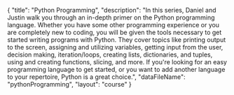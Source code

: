 {
	"title": "Python Programming",
	"description": "In this series, Daniel and Justin walk you through an in-depth primer on the Python programming language. Whether you have some other programming experience or you are completely new to coding, you will be given the tools necessary to get started writing programs with Python. They cover topics like printing output to the screen, assigning and utilizing variables, getting input from the user, decision making, iteration/loops, creating lists, dictionaries, and tuples, using and creating functions, slicing, and more. If you're looking for an easy programming language to get started, or you want to add another language to your repertoire, Python is a great choice.",
	"dataFileName": "pythonProgramming",
	"layout": "course"
}